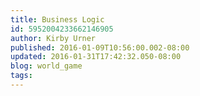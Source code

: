 ```yaml
---
title: Business Logic
id: 5952004233662146905
author: Kirby Urner
published: 2016-01-09T10:56:00.002-08:00
updated: 2016-01-31T17:42:32.050-08:00
blog: world_game
tags: 
---
```



